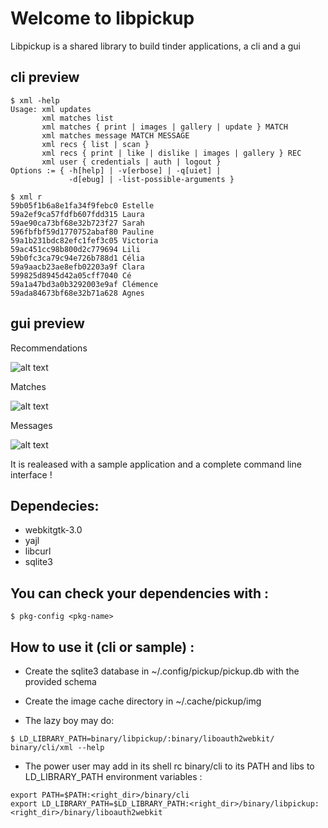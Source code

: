 # Welcome to libpickup

Libpickup is a shared library to build tinder applications, a cli and a gui

## cli preview

```
$ xml -help
Usage: xml updates
       xml matches list
       xml matches { print | images | gallery | update } MATCH
       xml matches message MATCH MESSAGE
       xml recs { list | scan }
       xml recs { print | like | dislike | images | gallery } REC
       xml user { credentials | auth | logout }
Options := { -h[help] | -v[erbose] | -q[uiet] |
             -d[ebug] | -list-possible-arguments }
```
```
$ xml r
59b05f1b6a8e1fa34f9febc0 Estelle
59a2ef9ca57fdfb607fdd315 Laura
59ae90ca73bf68e32b723f27 Sarah
596fbfbf59d1770752abaf80 Pauline
59a1b231bdc82efc1fef3c05 Victoria
59ac451cc98b800d2c779694 Lili
59b0fc3ca79c94e726b788d1 Célia
59a9aacb23ae8efb02203a9f Clara
599825d8945d42a05cff7040 Cé
59a1a47bd3a0b3292003e9af Clémence
59ada84673bf68e32b71a628 Agnes
```

## gui preview

Recommendations

![alt text](http://30000-makina.com/gui.png)

Matches

![alt text](http://30000-makina.com/gui2.png)

Messages

![alt text](http://30000-makina.com/gui3.png)

It is realeased with a sample application and a complete command line interface
!

## Dependecies:
  - webkitgtk-3.0
  - yajl
  - libcurl
  - sqlite3

## You can check your dependencies with :

```
$ pkg-config <pkg-name>
```

## How to use it (cli or sample) :

  * Create the sqlite3 database in ~/.config/pickup/pickup.db with the provided
    schema

  * Create the image cache directory in ~/.cache/pickup/img

  * The lazy boy may do:

```
$ LD_LIBRARY_PATH=binary/libpickup/:binary/liboauth2webkit/ binary/cli/xml --help
```

  * The power user may add in its shell rc
    binary/cli to its PATH and libs to LD_LIBRARY_PATH environment variables :

```
export PATH=$PATH:<right_dir>/binary/cli
export LD_LIBRARY_PATH=$LD_LIBRARY_PATH:<right_dir>/binary/libpickup:<right_dir>/binary/liboauth2webkit
```
